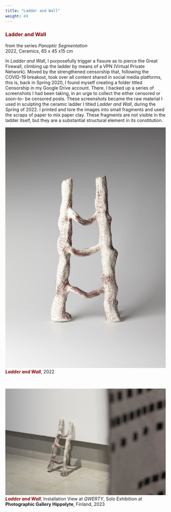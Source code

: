 ```yaml
---
title: "Ladder and Wall"
weight: 49
---
```


### **<span style="color: #850000;">Ladder and Wall</span>**

from the series *Panoptic Segmentation*      
2022, Ceramics, 65 x 45 x15 cm

In *Ladder and Wall*, I purposefully trigger a fissure as to pierce the Great Firewall, climbing up the ladder by means of a VPN (Virtual Private Network). Moved by the strengthened censorship that, following the COVID-19 breakout, took over all content shared in social media platforms, this is, back in Spring 2020, I found myself creating a folder titled Censorship in my Google Drive account. There, I backed up a series of screenshots I had been taking, in an urge to collect the either censored or soon-to- be censored posts. These screenshots became the raw material I used in sculpting the ceramic ladder I titled *Ladder and Wall*, during the Spring of 2022. I printed and tore the images into small fragments and used the scraps of paper to mix paper clay. These fragments are not visible in the ladder itself, but they are a substantial structural element in its constitution.



![image of ladder](ladder.jpg)     
***<span style="color: #850000;">Ladder and Wall</span>***, 2022

<p>&nbsp;</p>

![image of ladder](ladder-3.jpg) 
***<span style="color: #850000;">Ladder and Wall</span>***, Installation View at *QWERTY*, Solo Exhibition at **Photographic Gallery Hippolyte**, Finland, 2023

